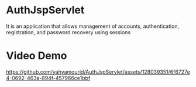 # AuthJspServlet
It is an application that allows management of accounts, authentication, registration, and password recovery using sessions

# Video Demo


https://github.com/yahyamourid/AuthJspServlet/assets/128039351/6f6727e4-0692-463a-894f-457966ce1bbf

